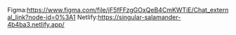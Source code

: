 Figma:https://www.figma.com/file/jF5fFFzgGOxQeB4CmKWTiE/Chat_external_link?node-id=0%3A1
Netlify:https://singular-salamander-4b4ba3.netlify.app/